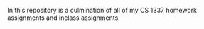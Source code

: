 In this repository is a culmination of all of my CS 1337 homework assignments and inclass assignments.
